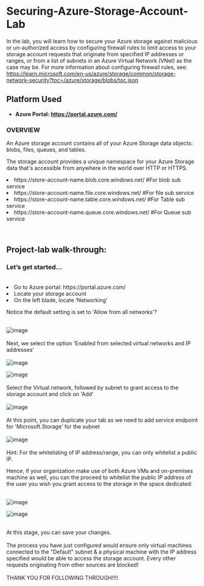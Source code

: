 # Securing-Azure-Storage-Account-Lab
In the lab, you will learn how to secure your Azure storage against malicious or un-authorized access by configuring firewall rules to limit access to your storage account requests that originate from specified IP addresses or ranges, or from a list of subnets in an Azure Virtual Network (VNet) as the case may be. For more information about configuring firewall rules, see: https://learn.microsoft.com/en-us/azure/storage/common/storage-network-security?toc=/azure/storage/blobs/toc.json

<h2>Platform Used</h2>

- <b>Azure Portal: https://portal.azure.com/</b> 

<h3>OVERVIEW</h3>
<p>An Azure storage account contains all of your Azure Storage data objects: blobs, files, queues, and tables. </p>
<p>The storage account provides a unique namespace for your Azure Storage data that's accessible from anywhere in the world over HTTP or HTTPS. 
<li>https://store-account-name.blob.core.windows.net/ #For blob sub service
<li>https://store-account-name.file.core.windows.net/ #For file sub service
<li>https://store-account-name.table.core.windows.net/ #For Table sub service
<li>https://store-account-name.queue.core.windows.net/ #For Queue sub service
</p>
<p align="center">
<br />
<h2>Project-lab walk-through:</h2>
<h3>Let’s get started…</h3>
  <br>
<li>Go to Azure portal: https://portal.azure.com/
<li>Locate your storage account
<li>On the left blade, locate ‘Networking’
<p>Notice the default setting is set to 'Allow from all networks'?
 <br>
 <br>
  
![image](https://github.com/user-attachments/assets/c3b3059b-6aef-4553-83ed-a874c266510f)
<br />
<br />
Next, we select the option 'Enabled from selected virtual networks and IP addresses'
<br />
<br />
![image](https://github.com/user-attachments/assets/faa0afbb-7bdc-4cfd-9021-332ed72bfc97)

![image](https://github.com/user-attachments/assets/032126ff-c11d-47b6-8f98-82686dd340d2)
<br />
<br />
Select the Virtual network, followed by subnet to grant access to the storage account and click on 'Add'
<br />
<br />
![image](https://github.com/user-attachments/assets/1f542372-48a8-4ccc-a3d0-7ca787741ba8)
<br />
<br />
At this point, you can duplicate your tab as we need to add service endpoint for 'Microsoft.Storage' for the subnet
<br />
<br />
![image](https://github.com/user-attachments/assets/1387570a-15a6-462c-bb40-9a0773ab1722)
<br />
<br />
Hint: For the whitelisting of IP address/range, you can only whitelist a public IP. 
<p>Hence, if your organization make use of  both Azure VMs and on-premises machine as well, you can the proceed to whitelist the public IP address of the user you wish you grant access to the storage in the space dedicated:
<br />
<br />
  
 ![image](https://github.com/user-attachments/assets/150001ff-8ea3-44a5-a1f8-7301ad6fe628) 

![image](https://github.com/user-attachments/assets/344e8a9d-720e-4d81-aeed-76102908f84f)

<br />
At this stage, you can save your changes.
<br />
<br />
The process you have just configured would ensure only virtual machines connected to the "Default" subnet & a physical machine with the IP address specified would be able to access the storage account. Every other requests originating from other sources are blocked!
<br />
<br />
THANK YOU FOR FOLLOWING THROUGH!!!!
